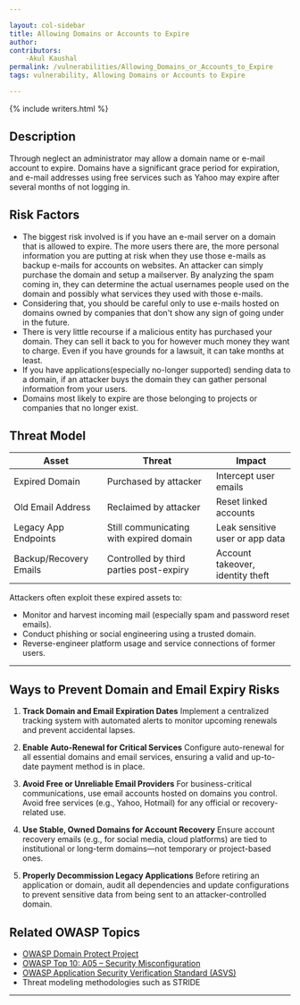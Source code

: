 ```yaml
---

layout: col-sidebar
title: Allowing Domains or Accounts to Expire
author: 
contributors:
    -Akul Kaushal
permalink: /vulnerabilities/Allowing_Domains_or_Accounts_to_Expire
tags: vulnerability, Allowing Domains or Accounts to Expire

---
```


{% include writers.html %}

## Description

Through neglect an administrator may allow a domain name or e-mail account to expire. Domains have a significant grace period for expiration, and e-mail addresses using free services such as Yahoo may expire after several months of not logging in.

## Risk Factors

- The biggest risk involved is if you have an e-mail server on a domain that is allowed to expire. The more users there are, the more personal information you are putting at risk when they use those e-mails as backup e-mails for accounts on websites. An attacker can simply purchase the domain and setup a mailserver. By analyzing the spam coming in, they can determine the actual usernames people used on the domain and possibly what services they used with those e-mails.
- Considering that, you should be careful only to use e-mails hosted on domains owned by companies that don't show any sign of going under in the future.
- There is very little recourse if a malicious entity has purchased your domain. They can sell it back to you for however much money they want to charge. Even if you have grounds for a lawsuit, it can take months at least.
- If you have applications(especially no-longer supported) sending data to a domain, if an attacker buys the domain they can gather personal information from your users.
- Domains most likely to expire are those belonging to projects or companies that no longer exist.


## Threat Model

| **Asset**              | **Threat**                                     | **Impact**                        |
|------------------------|------------------------------------------------|-----------------------------------|
| Expired Domain         | Purchased by attacker                          | Intercept user emails             |
| Old Email Address      | Reclaimed by attacker                          | Reset linked accounts             |
| Legacy App Endpoints   | Still communicating with expired domain        | Leak sensitive user or app data   |
| Backup/Recovery Emails | Controlled by third parties post-expiry        | Account takeover, identity theft  |

Attackers often exploit these expired assets to:
- Monitor and harvest incoming mail (especially spam and password reset emails).
- Conduct phishing or social engineering using a trusted domain.
- Reverse-engineer platform usage and service connections of former users.

---

## Ways to Prevent Domain and Email Expiry Risks

1. **Track Domain and Email Expiration Dates**
   Implement a centralized tracking system with automated alerts to monitor upcoming renewals and prevent accidental lapses.

2. **Enable Auto-Renewal for Critical Services**
   Configure auto-renewal for all essential domains and email services, ensuring a valid and up-to-date payment method is in place.

3. **Avoid Free or Unreliable Email Providers**
   For business-critical communications, use email accounts hosted on domains you control. Avoid free services (e.g., Yahoo, Hotmail) for any official or recovery-related use.

4. **Use Stable, Owned Domains for Account Recovery**
   Ensure account recovery emails (e.g., for social media, cloud platforms) are tied to institutional or long-term domains—not temporary or project-based ones.

5. **Properly Decommission Legacy Applications**
   Before retiring an application or domain, audit all dependencies and update configurations to prevent sensitive data from being sent to an attacker-controlled domain.


## Related OWASP Topics
- [OWASP Domain Protect Project](https://owasp.org/www-project-domain-protect/)
- [OWASP Top 10: A05 – Security Misconfiguration](https://owasp.org/Top10/A05_2021-Security_Misconfiguration/)
- [OWASP Application Security Verification Standard (ASVS)](https://owasp.org/www-project-application-security-verification-standard/)
- Threat modeling methodologies such as STRIDE

---

